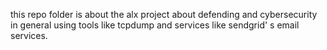 this repo folder is about the alx project about defending and cybersecurity in general
using tools like tcpdump and services like sendgrid' s email services.
